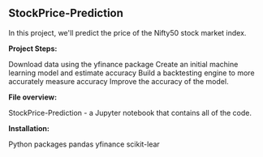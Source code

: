 ## StockPrice-Prediction

In this project, we'll predict the price of the Nifty50 stock market index.

**Project Steps:**

Download data using the yfinance package
Create an initial machine learning model and estimate accuracy
Build a backtesting engine to more accurately measure accuracy
Improve the accuracy of the model.

**File overview:**

StockPrice-Prediction - a Jupyter notebook that contains all of the code.

**Installation:**

Python packages
pandas
yfinance
scikit-lear
